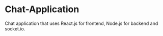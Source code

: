 # Chat-Application
Chat application that uses React.js for frontend, Node.js for backend and socket.io.
